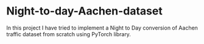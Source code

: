 # Night-to-day-Aachen-dataset

In this project I have tried to implement a Night to Day conversion of Aachen traffic dataset from scratch using PyTorch library.
